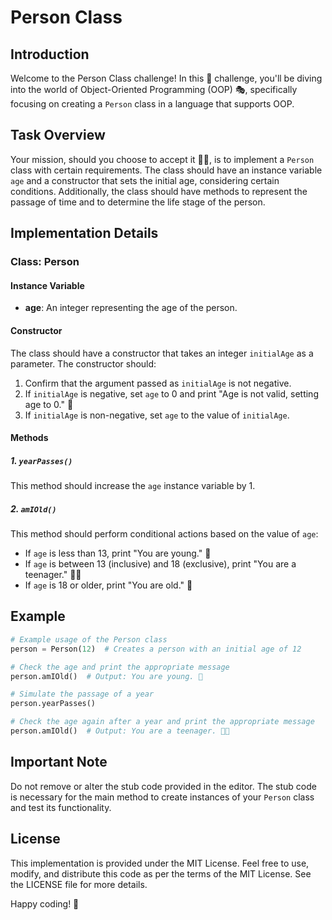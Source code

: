 # Person Class 

## Introduction

Welcome to the Person Class challenge! In this 🚀 challenge, you'll be diving into the world of Object-Oriented Programming (OOP) 🎭, specifically focusing on creating a `Person` class in a language that supports OOP.

## Task Overview

Your mission, should you choose to accept it 🕵️‍♂️, is to implement a `Person` class with certain requirements. The class should have an instance variable `age` and a constructor that sets the initial age, considering certain conditions. Additionally, the class should have methods to represent the passage of time and to determine the life stage of the person.

## Implementation Details

### Class: Person

#### Instance Variable

- **age**: An integer representing the age of the person.

#### Constructor

The class should have a constructor that takes an integer `initialAge` as a parameter. The constructor should:

1. Confirm that the argument passed as `initialAge` is not negative.
2. If `initialAge` is negative, set `age` to 0 and print "Age is not valid, setting age to 0." 🚫
3. If `initialAge` is non-negative, set `age` to the value of `initialAge`.

#### Methods

##### 1. `yearPasses()`

This method should increase the `age` instance variable by 1.

##### 2. `amIOld()`

This method should perform conditional actions based on the value of `age`:

- If `age` is less than 13, print "You are young." 👶
- If `age` is between 13 (inclusive) and 18 (exclusive), print "You are a teenager." 🧑‍🎓
- If `age` is 18 or older, print "You are old." 👴

## Example

```python
# Example usage of the Person class
person = Person(12)  # Creates a person with an initial age of 12

# Check the age and print the appropriate message
person.amIOld()  # Output: You are young. 👶

# Simulate the passage of a year
person.yearPasses()

# Check the age again after a year and print the appropriate message
person.amIOld()  # Output: You are a teenager. 🧑‍🎓
```

## Important Note

Do not remove or alter the stub code provided in the editor. The stub code is necessary for the main method to create instances of your `Person` class and test its functionality.

## License

This implementation is provided under the MIT License. Feel free to use, modify, and distribute this code as per the terms of the MIT License. See the LICENSE file for more details.

Happy coding! 🚀
